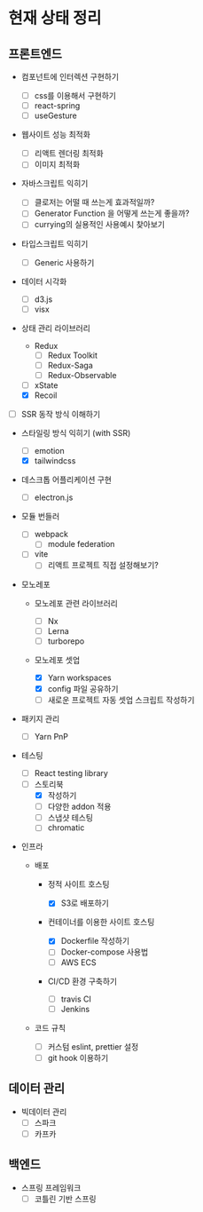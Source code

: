 # 현재 상태 정리

## 프론트엔드

- 컴포넌트에 인터렉션 구현하기

  - [ ] css를 이용해서 구현하기
  - [ ] react-spring
  - [ ] useGesture

- 웹사이트 성능 최적화

  - [ ] 리액트 렌더링 최적화
  - [ ] 이미지 최적화

- 자바스크립트 익히기

  - [ ] 클로저는 어떨 때 쓰는게 효과적일까?
  - [ ] Generator Function 을 어떻게 쓰는게 좋을까?
  - [ ] currying의 실용적인 사용예시 찾아보기

- 타입스크립트 익히기

  - [ ] Generic 사용하기

- 데이터 시각화

  - [ ] d3.js
  - [ ] visx

- 상태 관리 라이브러리

  - Redux
    - [ ] Redux Toolkit
    - [ ] Redux-Saga
    - [ ] Redux-Observable
  - [ ] xState
  - [x] Recoil

- [ ] SSR 동작 방식 이해하기

- 스타일링 방식 익히기 (with SSR)

  - [ ] emotion
  - [x] tailwindcss

- 데스크톱 어플리케이션 구현

  - [ ] electron.js

- 모듈 번들러

  - [ ] webpack
    - [ ] module federation
  - [ ] vite
    - [ ] 리액트 프로젝트 직접 설정해보기?

- 모노레포

  - 모노레포 관련 라이브러리

    - [ ] Nx
    - [ ] Lerna
    - [ ] turborepo

  - 모노레포 셋업
    - [x] Yarn workspaces
    - [x] config 파일 공유하기
    - [ ] 새로운 프로젝트 자동 셋업 스크립트 작성하기

- 패키지 관리

  - [ ] Yarn PnP

- 테스팅

  - [ ] React testing library
  - [ ] 스토리북
    - [x] 작성하기
    - [ ] 다양한 addon 적용
    - [ ] 스냅샷 테스팅
    - [ ] chromatic

- 인프라

  - 배포

    - 정적 사이트 호스팅

      - [x] S3로 배포하기

    - 컨테이너를 이용한 사이트 호스팅

      - [x] Dockerfile 작성하기
      - [ ] Docker-compose 사용법
      - [ ] AWS ECS

    - CI/CD 환경 구축하기
      - [ ] travis CI
      - [ ] Jenkins

  - 코드 규칙
    - [ ] 커스텀 eslint, prettier 설정
    - [ ] git hook 이용하기

## 데이터 관리

- 빅데이터 관리
  - [ ] 스파크
  - [ ] 카프카

## 백엔드

- 스프링 프레임워크
  - [ ] 코틀린 기반 스프링
